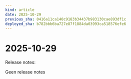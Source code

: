 ```yaml
---
kind: article
date: 2025-10-29
previous_sha: 0416a11ca140c9183b34437b983130cae893df1c
deployed_sha: b782bbb6ba727e87f1884da03993ca518576efe6
---
```


# 2025-10-29

Release notes:

Geen release notes
